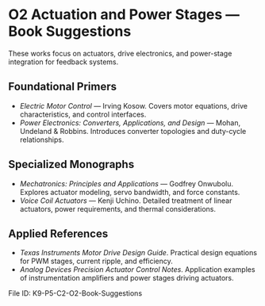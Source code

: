 # O2 Actuation and Power Stages — Book Suggestions

These works focus on actuators, drive electronics, and power-stage integration for feedback systems.

## Foundational Primers
- *Electric Motor Control* — Irving Kosow. Covers motor equations, drive characteristics, and control interfaces.
- *Power Electronics: Converters, Applications, and Design* — Mohan, Undeland & Robbins. Introduces converter topologies and duty-cycle relationships.

## Specialized Monographs
- *Mechatronics: Principles and Applications* — Godfrey Onwubolu. Explores actuator modeling, servo bandwidth, and force constants.
- *Voice Coil Actuators* — Kenji Uchino. Detailed treatment of linear actuators, power requirements, and thermal considerations.

## Applied References
- *Texas Instruments Motor Drive Design Guide*. Practical design equations for PWM stages, current ripple, and efficiency.
- *Analog Devices Precision Actuator Control Notes*. Application examples of instrumentation amplifiers and power stages driving actuators.

File ID: K9-P5-C2-O2-Book-Suggestions
